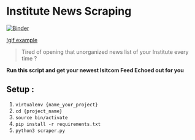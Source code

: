 #  Institute News Scraping
[![Binder](https://mybinder.org/badge_logo.svg)](https://mybinder.org/v2/gh/Domino007/Python_News_Scraper/main)

[!gif example](https://github.com/Domino007/Python_News_Scraper/blob/main/scraper.gif "Script running example")
> Tired of opening that unorganized news list of your Institute every time ?

**Run this script and get your newest Isitcom Feed Echoed out for you**

## Setup :

1. `virtualenv {name_your_project}`
2. `cd {project_name} `
3. `source bin/activate`
4. `pip install -r requirements.txt` 
5. `python3 scraper.py`
